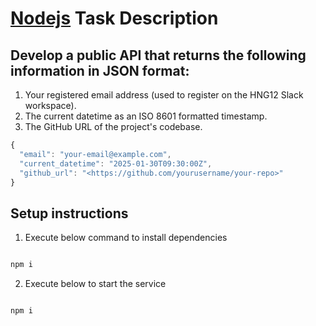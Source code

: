 # [Nodejs](https://hng.tech/hire/nodejs-developers) Task Description

## Develop a public API that returns the following information in JSON format:

1. Your registered email address (used to register on the HNG12 Slack workspace).
2. The current datetime as an ISO 8601 formatted timestamp.
3. The GitHub URL of the project's codebase.

```javascript
{
  "email": "your-email@example.com",
  "current_datetime": "2025-01-30T09:30:00Z",
  "github_url": "<https://github.com/yourusername/your-repo>"
}
```

## Setup instructions

1. Execute below command to install dependencies

```bash

npm i 

```

2. Execute below to start the service

```bash

npm i 

```